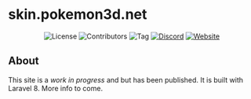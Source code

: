 # skin.pokemon3d.net

<p align="center">
<img src="https://img.shields.io/github/license/P3D-Legacy/skin.pokemon3d.net" alt="License">
<img src="https://img.shields.io/github/contributors/P3D-Legacy/skin.pokemon3d.net" alt="Contributors">
<img src="https://img.shields.io/github/v/tag/P3D-Legacy/skin.pokemon3d.net" alt="Tag">
<a href="https://discordapp.com/invite/EUhwdrq" target="_blank"><img src="https://img.shields.io/discord/299181628188524544" alt="Discord"></a>
<a href="https://skin.pokemon3d.net" target="_blank"><img src="https://img.shields.io/website?down_color=red&down_message=offline&up_color=green&up_message=online&url=https%3A%2F%2Fskin.pokemon3d.net%2F" alt="Website"></a>
</p>

## About

This site is a *work in progress* and but has been published. It is built with Laravel 8. More info to come.
